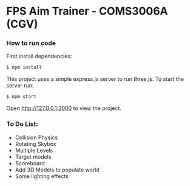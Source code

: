 # FPS Aim Trainer - COMS3006A (CGV)

### How to run code
First install dependencies:
```bash
$ npm install
```
This project uses a simple express.js server to run three.js. To start the server run:
```bash
$ npm start
```
Open http://127.0.0.1:3000 to view the project. 


### To Do List:
* Collision Physics
* Rotating Skybox
* Multiple Levels
* Target models
* Scoreboard
* Add 3D Models to populate world
* Some lighting effects

